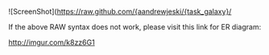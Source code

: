 ![ScreenShot](https://raw.github.com/{aandrewjeski/{task_galaxy}/

If the above RAW syntax does not work, please visit this link for ER diagram:

http://imgur.com/k8zz6G1
